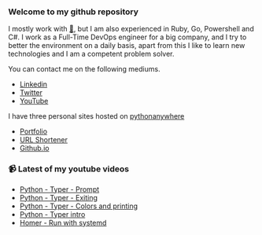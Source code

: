### Welcome to my github repository

I mostly work with [:snake:](https://www.python.org/), but I am also experienced in Ruby, Go, Powershell and C#. I work as a Full-Time DevOps engineer for a big company, and I try to better the environment on a daily basis, apart from this I like to learn new technologies and I am a competent problem solver.

You can contact me on the following mediums.
- [Linkedin](https://www.linkedin.com/in/r3ap3rpy)
- [Twitter](https://twitter.com/r3ap3rpy)
- [YouTube](https://www.youtube.com/channel/UC1qkMXH8d2I9DDAtBSeEHqg)

I have three personal sites hosted on [pythonanywhere](https://www.pythonanywhere.com/)
- [Portfolio](http://r3ap3rpy.pythonanywhere.com/)
- [URL Shortener](http://shortenpy.pythonanywhere.com/)
- [Github.io](https://r3ap3rpy.github.io/)

### :video_camera: Latest of my youtube videos
<!-- YOUTUBE:START -->
- [Python - Typer - Prompt](https://www.youtube.com/watch?v=X9L6H871QDo)
- [Python - Typer - Exiting](https://www.youtube.com/watch?v=DWdvbLNpWzs)
- [Python - Typer - Colors and printing](https://www.youtube.com/watch?v=68VrB8Af71k)
- [Python - Typer intro](https://www.youtube.com/watch?v=FPJZrUjS8D4)
- [Homer - Run with systemd](https://www.youtube.com/watch?v=v8bsM9Ie-IQ)
<!-- YOUTUBE:END -->

